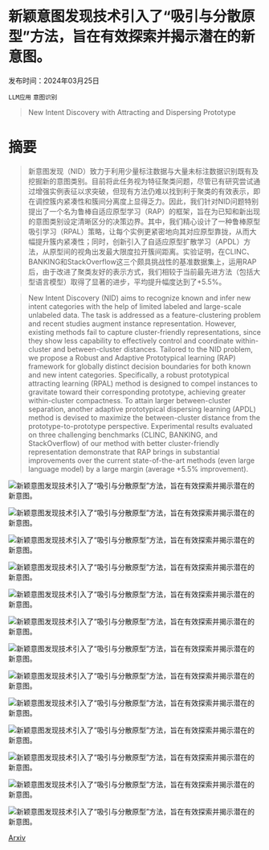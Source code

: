 # 新颖意图发现技术引入了“吸引与分散原型”方法，旨在有效探索并揭示潜在的新意图。

发布时间：2024年03月25日

`LLM应用` `意图识别`

> New Intent Discovery with Attracting and Dispersing Prototype

# 摘要

> 新意图发现（NID）致力于利用少量标注数据与大量未标注数据识别既有及挖掘新的意图类别。目前将此任务视为特征聚类问题，尽管已有研究尝试通过增强实例表征以求突破，但现有方法仍难以找到利于聚类的有效表示，即在调控簇内紧凑性和簇间分离度上显得乏力。因此，我们针对NID问题特别提出了一个名为鲁棒自适应原型学习（RAP）的框架，旨在为已知和新出现的意图类别设定清晰区分的决策边界。其中，我们精心设计了一种鲁棒原型吸引学习（RPAL）策略，让每个实例更紧密地向其对应原型靠拢，从而大幅提升簇内紧凑性；同时，创新引入了自适应原型扩散学习（APDL）方法，从原型间的视角出发最大限度拉开簇间距离。实验证明，在CLINC、BANKING和StackOverflow这三个颇具挑战性的基准数据集上，运用RAP后，由于改进了聚类友好的表示方式，我们相较于当前最先进方法（包括大型语言模型）取得了显著的进步，平均提升幅度达到了+5.5%。

> New Intent Discovery (NID) aims to recognize known and infer new intent categories with the help of limited labeled and large-scale unlabeled data. The task is addressed as a feature-clustering problem and recent studies augment instance representation. However, existing methods fail to capture cluster-friendly representations, since they show less capability to effectively control and coordinate within-cluster and between-cluster distances. Tailored to the NID problem, we propose a Robust and Adaptive Prototypical learning (RAP) framework for globally distinct decision boundaries for both known and new intent categories. Specifically, a robust prototypical attracting learning (RPAL) method is designed to compel instances to gravitate toward their corresponding prototype, achieving greater within-cluster compactness. To attain larger between-cluster separation, another adaptive prototypical dispersing learning (APDL) method is devised to maximize the between-cluster distance from the prototype-to-prototype perspective. Experimental results evaluated on three challenging benchmarks (CLINC, BANKING, and StackOverflow) of our method with better cluster-friendly representation demonstrate that RAP brings in substantial improvements over the current state-of-the-art methods (even large language model) by a large margin (average +5.5% improvement).

![新颖意图发现技术引入了“吸引与分散原型”方法，旨在有效探索并揭示潜在的新意图。](../../../paper_images/2403.16913/x1.png)

![新颖意图发现技术引入了“吸引与分散原型”方法，旨在有效探索并揭示潜在的新意图。](../../../paper_images/2403.16913/x2.png)

![新颖意图发现技术引入了“吸引与分散原型”方法，旨在有效探索并揭示潜在的新意图。](../../../paper_images/2403.16913/x3.png)

![新颖意图发现技术引入了“吸引与分散原型”方法，旨在有效探索并揭示潜在的新意图。](../../../paper_images/2403.16913/x4.png)

![新颖意图发现技术引入了“吸引与分散原型”方法，旨在有效探索并揭示潜在的新意图。](../../../paper_images/2403.16913/x5.png)

![新颖意图发现技术引入了“吸引与分散原型”方法，旨在有效探索并揭示潜在的新意图。](../../../paper_images/2403.16913/x6.png)

![新颖意图发现技术引入了“吸引与分散原型”方法，旨在有效探索并揭示潜在的新意图。](../../../paper_images/2403.16913/x7.png)

![新颖意图发现技术引入了“吸引与分散原型”方法，旨在有效探索并揭示潜在的新意图。](../../../paper_images/2403.16913/x8.png)

![新颖意图发现技术引入了“吸引与分散原型”方法，旨在有效探索并揭示潜在的新意图。](../../../paper_images/2403.16913/x9.png)

![新颖意图发现技术引入了“吸引与分散原型”方法，旨在有效探索并揭示潜在的新意图。](../../../paper_images/2403.16913/x10.png)

![新颖意图发现技术引入了“吸引与分散原型”方法，旨在有效探索并揭示潜在的新意图。](../../../paper_images/2403.16913/x11.png)

![新颖意图发现技术引入了“吸引与分散原型”方法，旨在有效探索并揭示潜在的新意图。](../../../paper_images/2403.16913/x12.png)

![新颖意图发现技术引入了“吸引与分散原型”方法，旨在有效探索并揭示潜在的新意图。](../../../paper_images/2403.16913/x13.png)

[Arxiv](https://arxiv.org/abs/2403.16913)